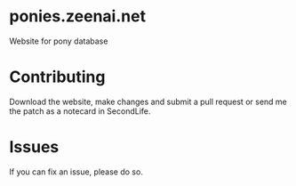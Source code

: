 # ponies.zeenai.net
Website for pony database

# Contributing
Download the website, make changes and submit a pull request or send me the patch as a notecard in SecondLife.

# Issues
If you can fix an issue, please do so.


